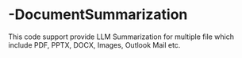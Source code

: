 # -DocumentSummarization
This code support provide LLM Summarization for multiple file which include PDF, PPTX, DOCX, Images, Outlook Mail etc.
